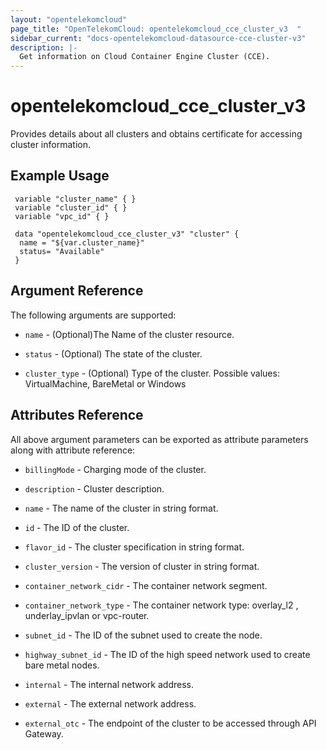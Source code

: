 ```yaml
---
layout: "opentelekomcloud"
page_title: "OpenTelekomCloud: opentelekomcloud_cce_cluster_v3  "
sidebar_current: "docs-opentelekomcloud-datasource-cce-cluster-v3"
description: |-
  Get information on Cloud Container Engine Cluster (CCE).
---
```


# opentelekomcloud_cce_cluster_v3

   Provides details about all clusters and obtains certificate for accessing cluster information.

## Example Usage

 ```hcl
  variable "cluster_name" { }
  variable "cluster_id" { }
  variable "vpc_id" { }

  data "opentelekomcloud_cce_cluster_v3" "cluster" {
   name = "${var.cluster_name}"
   status= "Available"
  }
```

## Argument Reference

The following arguments are supported:

* `name` -  (Optional)The Name of the cluster resource.

* `status` - (Optional) The state of the cluster.

* `cluster_type` - (Optional) Type of the cluster. Possible values: VirtualMachine, BareMetal or Windows

## Attributes Reference

All above argument parameters can be exported as attribute parameters along with attribute reference:

* `billingMode` - Charging mode of the cluster.

* `description` - Cluster description.

* `name` - The name of the cluster in string format.

* `id` - The ID of the cluster.
  
* `flavor_id` - The cluster specification in string format.

* `cluster_version` - The version of cluster in string format.

* `container_network_cidr` - The container network segment.

* `container_network_type` - The container network type: overlay_l2 , underlay_ipvlan or vpc-router.
  
* `subnet_id` - The ID of the subnet used to create the node.

* `highway_subnet_id` - The ID of the high speed network used to create bare metal nodes.

* `internal` - The internal network address.

* `external` - The external network address.

* `external_otc` - The endpoint of the cluster to be accessed through API Gateway.